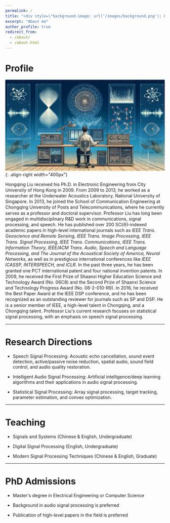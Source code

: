 ```yaml
---
permalink: /
title: "<div style=\"background-image: url('/images/background.png'); background-size: contain; background-repeat: no-repeat; background-position: center; padding: 40px 20px; border-radius: 10px; color: white; font-size: 24px; text-align: center;\"> 👋 Hello, Welcome! </div>"
excerpt: "About me"
author_profile: true
redirect_from: 
  - /about/
  - /about.html
---
```





# Profile 
![Illustration of combining vision and language modalities](/images/pp.png){: .align-right width="400px"}
<p style="line-height: 1.3;">
Hongqing Liu received his Ph.D. in Electronic Engineering from City University of Hong Kong in 2009. From 2009 to 2013, he worked as a researcher at the Underwater Acoustics Laboratory, National University of Singapore. In 2013, he joined the School of Communication Engineering at Chongqing University of Posts and Telecommunications, where he currently serves as a professor and doctoral supervisor. Professor Liu has long been engaged in multidisciplinary R&D work in communications, signal processing, and speech. He has published over 200 SCI/EI-indexed academic papers in high-level international journals such as <em>IEEE Trans. Geoscience and Remote Sensing, IEEE Trans. Image Processing, IEEE Trans. Signal Processing, IEEE Trans. Communications, IEEE Trans. Information Theory, IEEE/ACM Trans. Audio, Speech and Language Processing, and The Journal of the Acoustical Society of America, Neural Networks</em>, as well as in prestigious international conferences like <em> IEEE ICASSP, INTERSPEECH, and ICLR</em>. In the past three years, he has been granted one PCT international patent and four national invention patents. In 2009, he received the First Prize of Shaanxi Higher Education Science and Technology Award (No. 06C8) and the Second Prize of Shaanxi Science and Technology Progress Award (No. 06-2-010-R9). In 2016, he received the Best Paper Award at the IEEE DSP conference, and he has been recognized as an outstanding reviewer for journals such as SP and DSP. He is a senior member of IEEE, a high-level talent in Chongqing, and a Chongqing talent. Professor Liu's current research focuses on statistical signal processing, with an emphasis on speech signal processing. 
</p>

---
# Research Directions
    
  - Speech Signal Processing: Acoustic echo cancellation, sound event detection, active/passive noise reduction, spatial audio, sound field control, and audio quality restoration.
    
  - Intelligent Audio Signal Processing: Artificial intelligence/deep learning algorithms and their applications in audio signal processing.
    
  - Statistical Signal Processing: Array signal processing, target tracking, parameter estimation, and convex optimization. 
  
---
# Teaching 
    
  - Signals and Systems (Chinese & English, Undergraduate)
    
  - Digital Signal Processing (English, Undergraduate)
    
  - Modern Signal Processing Techniques (Chinese & English, Graduate) 
   
---
# PhD Admissions 

  - Master's degree in Electrical Engineering or Computer Science
    
  - Background in audio signal processing is preferred
    
  - Publication of high-level papers in the field is preferred


<script type="text/javascript" src="//rf.revolvermaps.com/0/0/7.js?i=5cm1mgsf1ku&amp;m=0&amp;c=ff0000&amp;cr1=ffffff&amp;sx=0" async="async"></script> 


